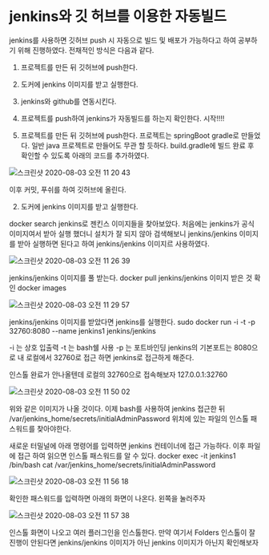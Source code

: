 # jenkins와 깃 허브를 이용한 자동빌드 

jenkins를 사용하면 깃허브 push 시 자동으로 빌드 및 배포가 가능하다고 하여 공부하기 위해 진행하였다.
전채적인 방식은 다음과 같다.

1. 프로젝트를 만든 뒤 깃허브에 push한다.
2. 도커에 jenkins 이미지를 받고 실행한다.
3. jenkins와 github를 연동시킨다.
4. 프로젝트를 push하여 jenkins가 자동빌드를 하는지 확인한다.
시작!!!!

1. 프로젝트를 만든 뒤 깃허브에 push한다.
프로젝트는 springBoot gradle로 만들었다. 일반 java 프로젝트로 만들어도 무관 할 듯하다.
build.gradle에 빌드 완료 후 확인할 수 있도록 아래의 코드를 추가하였다.


![스크린샷 2020-08-03 오전 11 20 43](https://user-images.githubusercontent.com/50133267/89140131-b5710c80-d57b-11ea-9dea-48323a537083.png)


이후 커밋, 푸쉬를 하여 깃허브에 올린다.

2. 도커에 jenkins 이미지를 받고 실행한다.

docker search jenkins로 젠킨스 이미지들을 찾아보았다.
처음에는 jenkins가 공식 이미지여서 받아 실행 했더니 설치가 잘 되지 않아 검색해보니 jenkins/jenkins 이미지를 받아 실행하면 된다고 하여 jenkins/jenkins 이미지르 사용하였다.

![스크린샷 2020-08-03 오전 11 26 39](https://user-images.githubusercontent.com/50133267/89140313-3fb97080-d57c-11ea-9119-25788fa6e195.png)


jenkins/jenkins 이미지를 풀 받는다.
docker pull jenkins/jenkins
이미지 받은 것 확인
docker images


![스크린샷 2020-08-03 오전 11 29 57](https://user-images.githubusercontent.com/50133267/89140480-b6566e00-d57c-11ea-8e66-3be62126d065.png)


jenkins/jenkins 이미지를 받았다면 jenkins를 실행한다.
sudo docker run -i -t -p 32760:8080 --name jenkins1 jenkins/jenkins  

-i 는 상호 입출력
-t 는 bash쉘 사용
-p 는 포트바인딩 jenkins의 기본포트는 8080으로 내 로컬에서 32760로 접근 하면 jenkins로 접근하게 해준다.

인스톨 완료가 안나올텐데 로컬의 32760으로 접속해보자
127.0.0.1:32760


![스크린샷 2020-08-03 오전 11 50 02](https://user-images.githubusercontent.com/50133267/89141397-7fce2280-d57f-11ea-843d-6cf11c5f2713.png)

위와 같은 이미지가 나올 것이다. 이제 bash를 사용하여 jenkins 접근한 뒤 
/var/jenkins_home/secrets/initialAdminPassword 위치에 있는 파일의 인스톨 패스워드를 찾아야한다.

새로운 터밀널에 아래 명령어를 입력하면 jenkins 컨테이너에 접근 가능하다.
이후 파일에 접근 하여 읽으면 인스톨 패스워드를 알 수 있다.
docker exec -it jenkins1 /bin/bash
cat /var/jenkins_home/secrets/initialAdminPassword


![스크린샷 2020-08-03 오전 11 56 18](https://user-images.githubusercontent.com/50133267/89141724-611c5b80-d580-11ea-83ef-c4df0922a294.png)

확인한 패스워드를 입력하면 아래의 화면이 나온다.
왼쪽을 눌러주자

![스크린샷 2020-08-03 오전 11 57 38](https://user-images.githubusercontent.com/50133267/89141793-945eea80-d580-11ea-9172-d16a305540f9.png)

인스톨 화면이 나오고 여러 플러그인을 인스톨한다. 만약 여기서 Folders 인스톨이 잘 진행이 안된다면 jenkins/jenkins 이미지가 아닌 jenkins 이미지가 아닌지 확인해보자






